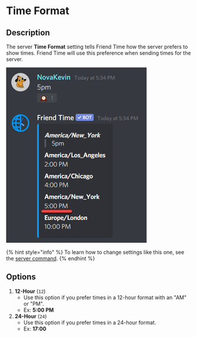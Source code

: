 # Time Format

## Description

The server **Time Format** setting tells Friend Time how the server prefers to show times. Friend Time will use this preference when sending times for the server.

![](../../.gitbook/assets/image%20%2874%29.png)

{% hint style="info" %}
To learn how to change settings like this one, see the [server command](../../commands/admin-commands/server.md).
{% endhint %}

## Options

1. **12-Hour** \(`12`\)
   * Use this option if you prefer times in a 12-hour format with an "AM" or "PM".
   * Ex: **5:00 PM**
2. **24-Hour** \(`24`\)
   * Use this option if you prefer times in a 24-hour format.
   * Ex: **17:00**


